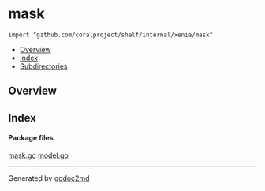 

# mask
`import "github.com/coralproject/shelf/internal/xenia/mask"`

* [Overview](#pkg-overview)
* [Index](#pkg-index)
* [Subdirectories](#pkg-subdirectories)

## <a name="pkg-overview">Overview</a>



## <a name="pkg-index">Index</a>


#### <a name="pkg-files">Package files</a>
[mask.go](/src/github.com/coralproject/shelf/internal/xenia/mask/mask.go) [model.go](/src/github.com/coralproject/shelf/internal/xenia/mask/model.go) 










- - -
Generated by [godoc2md](http://godoc.org/github.com/davecheney/godoc2md)
